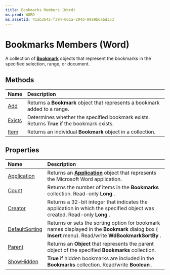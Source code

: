 ```yaml
---
title: Bookmarks Members (Word)
ms.prod: WORD
ms.assetid: 41ab3642-f394-061a-294d-09a9b6abd333
---
```



# Bookmarks Members (Word)
A collection of  **[Bookmark](bookmark-object-word.md)** objects that represent the bookmarks in the specified selection, range, or document.

## Methods



|**Name**|**Description**|
|:-----|:-----|
|[Add](bookmarks-add-method-word.md)|Returns a  **Bookmark** object that represents a bookmark added to a range.|
|[Exists](bookmarks-exists-method-word.md)|Determines whether the specified bookmark exists. Returns  **True** if the bookmark exists.|
|[Item](bookmarks-item-method-word.md)|Returns an individual  **Bookmark** object in a collection.|

## Properties



|**Name**|**Description**|
|:-----|:-----|
|[Application](bookmarks-application-property-word.md)|Returns an  **[Application](application-object-word.md)** object that represents the Microsoft Word application.|
|[Count](bookmarks-count-property-word.md)|Returns the number of items in the  **Bookmarks** collection. Read-only **Long** .|
|[Creator](bookmarks-creator-property-word.md)|Returns a 32-bit integer that indicates the application in which the specified object was created. Read-only  **Long** .|
|[DefaultSorting](bookmarks-defaultsorting-property-word.md)|Returns or sets the sorting option for bookmark names displayed in the  **Bookmark** dialog box ( **Insert** menu). Read/write **WdBookmarkSortBy** .|
|[Parent](bookmarks-parent-property-word.md)|Returns an  **Object** that represents the parent object of the specified **Bookmarks** collection.|
|[ShowHidden](bookmarks-showhidden-property-word.md)| **True** if hidden bookmarks are included in the **Bookmarks** collection. Read/write **Boolean** .|

